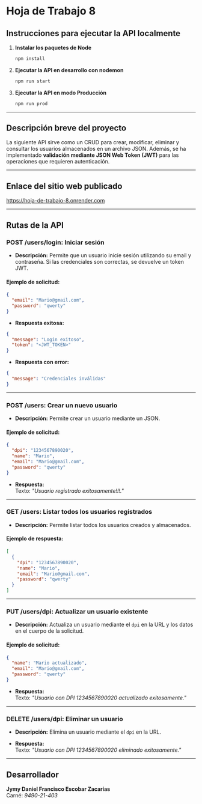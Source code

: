 
# **Hoja de Trabajo 8**

## **Instrucciones para ejecutar la API localmente**

1. **Instalar los paquetes de Node**  
   ```bash
   npm install
   ```
2. **Ejecutar la API en desarrollo con nodemon**  
   ```bash
   npm run start
   ```
3. **Ejecutar la API en modo Producción**  
   ```bash
   npm run prod
   ```

---

## **Descripción breve del proyecto**

La siguiente API sirve como un CRUD para crear, modificar, eliminar y consultar los usuarios almacenados en un archivo JSON. Además, se ha implementado **validación mediante JSON Web Token (JWT)** para las operaciones que requieren autenticación.

---

## **Enlace del sitio web publicado**

https://hoja-de-trabajo-8.onrender.com

---

## **Rutas de la API**

### **POST /users/login: Iniciar sesión**

- **Descripción:** Permite que un usuario inicie sesión utilizando su email y contraseña. Si las credenciales son correctas, se devuelve un token JWT.

#### **Ejemplo de solicitud:**
```json
{
  "email": "Mario@gmail.com",
  "password": "qwerty"
}
```
- **Respuesta exitosa:**
```json
{
  "message": "Login exitoso",
  "token": "<JWT_TOKEN>"
}
```
- **Respuesta con error:**
```json
{
  "message": "Credenciales inválidas"
}
```

---

### **POST /users: Crear un nuevo usuario**

- **Descripción:** Permite crear un usuario mediante un JSON.

#### **Ejemplo de solicitud:**
```json
{
  "dpi": "1234567890020",
  "name": "Mario",
  "email": "Mario@gmail.com",
  "password": "qwerty"
}
```
- **Respuesta:**  
  Texto: _"Usuario registrado exitosamente!!!."_

---

### **GET /users: Listar todos los usuarios registrados**

- **Descripción:** Permite listar todos los usuarios creados y almacenados.

#### **Ejemplo de respuesta:**
```json
[
  {
    "dpi": "1234567890020",
    "name": "Mario",
    "email": "Mario@gmail.com",
    "password": "qwerty"
  }
]
```

---

### **PUT /users/dpi: Actualizar un usuario existente**

- **Descripción:** Actualiza un usuario mediante el `dpi` en la URL y los datos en el cuerpo de la solicitud.

#### **Ejemplo de solicitud:**
```json
{
  "name": "Mario actualizado",
  "email": "Mario@gmail.com",
  "password": "qwerty"
}
```
- **Respuesta:**  
  Texto: _"Usuario con DPI 1234567890020 actualizado exitosamente."_

---

### **DELETE /users/dpi: Eliminar un usuario**

- **Descripción:** Elimina un usuario mediante el `dpi` en la URL.

- **Respuesta:**  
  Texto: _"Usuario con DPI 1234567890020 eliminado exitosamente."_

---

## **Desarrollador**

**Jymy Daniel Francisco Escobar Zacarías**  
Carné: _9490-21-403_
